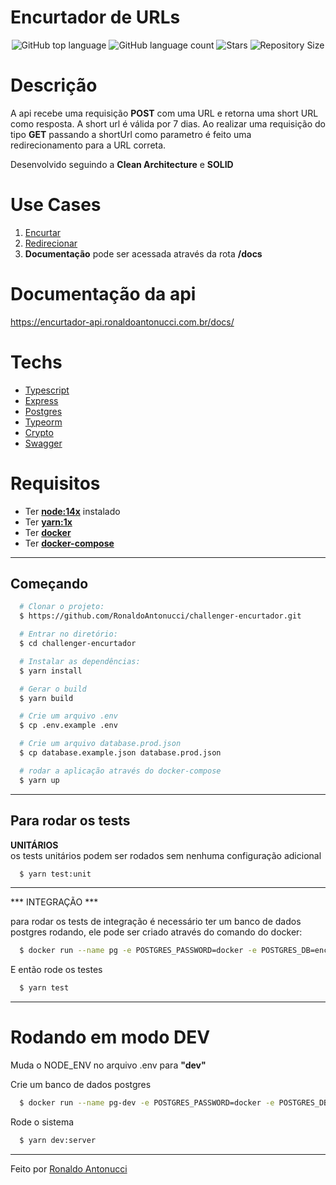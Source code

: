 # **Encurtador de URLs**

<p align="center">
  <img alt="GitHub top language" src="https://img.shields.io/github/languages/top/RonaldoAntonucci/challenger-encurtador">
  <img alt="GitHub language count" src="https://img.shields.io/github/languages/count/RonaldoAntonucci/challenger-encurtador">
  <img alt="Stars" src="https://img.shields.io/github/stars/RonaldoAntonucci/challenger-encurtador">
  <img alt="Repository Size" src="https://img.shields.io/github/repo-size/RonaldoAntonucci/challenger-encurtador">
</p>

# Descrição
A api recebe uma requisição **POST** com uma URL e retorna uma short URL como resposta. A short url é válida por 7 dias.
Ao realizar uma requisição do tipo **GET** passando a shortUrl como parametro é feito uma redirecionamento para a URL correta.

Desenvolvido seguindo a **Clean Architecture** e **SOLID**

# Use Cases

1. [Encurtar](./requirements/encurtar.md)
2. [Redirecionar](./requirements/redirecionar.md)
3. **Documentação** pode ser acessada através da rota **/docs**

# Documentação da api
https://encurtador-api.ronaldoantonucci.com.br/docs/

# Techs

  - [Typescript](https://www.typescriptlang.org/)
  - [Express](https://expressjs.com/pt-br/)
  - [Postgres](https://www.postgresql.org/)
  - [Typeorm](https://typeorm.io/#/)
  - [Crypto](https://nodejs.org/api/crypto.html)
  - [Swagger](https://swagger.io/)

# Requisitos
  - Ter [**node:14x**](https://nodejs.org/en/) instalado
  - Ter [**yarn:1x**](https://yarnpkg.com/)
  - Ter [**docker**](https://www.docker.com/)
  - Ter [**docker-compose**](https://docs.docker.com/compose/)

  <hr>

## Começando
``` bash
  # Clonar o projeto:
  $ https://github.com/RonaldoAntonucci/challenger-encurtador.git

  # Entrar no diretório:
  $ cd challenger-encurtador

  # Instalar as dependências:
  $ yarn install

  # Gerar o build
  $ yarn build

  # Crie um arquivo .env
  $ cp .env.example .env

  # Crie um arquivo database.prod.json
  $ cp database.example.json database.prod.json

  # rodar a aplicação através do docker-compose
  $ yarn up
```

<hr>

## Para rodar os tests

  **UNITÁRIOS**
<br>
os tests unitários podem ser rodados sem nenhuma configuração adicional
``` bash
  $ yarn test:unit
```
<hr>
  *** INTEGRAÇÃO ***
<br>

para rodar os tests de integração é necessário ter um banco de dados postgres rodando,
ele pode ser criado através do comando do docker:

``` bash
  $ docker run --name pg -e POSTGRES_PASSWORD=docker -e POSTGRES_DB=encurtador-test -p 5433:5432 -d postgres
```

E então rode os testes
``` bash
  $ yarn test
```

<hr>

# Rodando em modo **DEV**

Muda o NODE_ENV no arquivo .env para **"dev"**

Crie um banco de dados postgres
``` bash
  $ docker run --name pg-dev -e POSTGRES_PASSWORD=docker -e POSTGRES_DB=encurtador-test -p 5432:5432 -d postgres
```

Rode o sistema
``` bash
  $ yarn dev:server
```

<hr>

Feito por [Ronaldo Antonucci](https://github.com/RonaldoAntonucci/challenger-encurtador)
